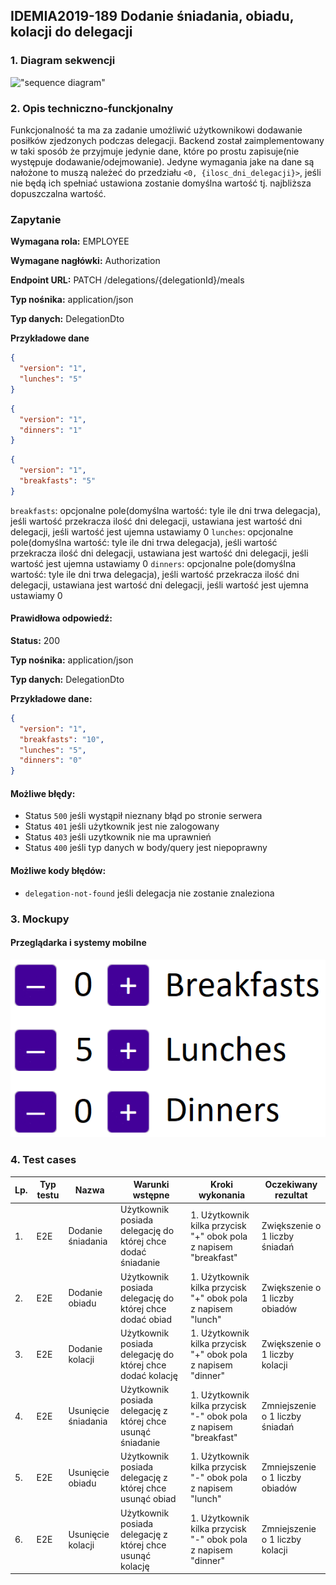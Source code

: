 ## IDEMIA2019-189 Dodanie śniadania, obiadu, kolacji do delegacji

### 1. Diagram sekwencji

!["sequence diagram"](http://www.plantuml.com/plantuml/svg/SoWkIImgAStDuNBEoKpDAz6rSqdDIKrFBCdCpmjEBIhBJ4wrgWvm377sg5KeBKX9B4drJKtCqT3amb26h3CejI2_EBCalwZIAZsr124EreUf29kb216YhIfEB4kbbWswTf3mi09vrwKadyiXDIy554m0)

### 2. Opis techniczno-funckjonalny
Funkcjonalność ta ma za zadanie umożliwić użytkownikowi dodawanie posiłków zjedzonych podczas delegacji.
Backend został zaimplementowany w taki sposób że przyjmuje jedynie dane, które po prostu zapisuje(nie występuje dodawanie/odejmowanie). 
Jedyne wymagania jake na dane są nałożone to muszą należeć do przedziału `<0, {ilosc_dni_delegacji}>`, jeśli nie będą ich spełniać
ustawiona zostanie domyślna wartość tj. najbliższa dopuszczalna wartość.
### Zapytanie

**Wymagana rola:** EMPLOYEE

**Wymagane nagłówki:** Authorization

**Endpoint URL:** PATCH /delegations/{delegationId}/meals

**Typ nośnika:** application/json

**Typ danych:** DelegationDto

**Przykładowe dane**
```json
{
  "version": "1",
  "lunches": "5"
}
```

```json
{
  "version": "1",
  "dinners": "1"
}
```

```json
{
  "version": "1",
  "breakfasts": "5"
}
```

`breakfasts`: opcjonalne pole(domyślna wartość: tyle ile dni trwa delegacja), jeśli wartość przekracza ilość dni delegacji, ustawiana jest wartość dni delegacji, jeśli wartość jest ujemna ustawiamy 0
`lunches`: opcjonalne pole(domyślna wartość: tyle ile dni trwa delegacja), jeśli wartość przekracza ilość dni delegacji, ustawiana jest wartość dni delegacji, jeśli wartość jest ujemna ustawiamy 0
`dinners`: opcjonalne pole(domyślna wartość: tyle ile dni trwa delegacja), jeśli wartość przekracza ilość dni delegacji, ustawiana jest wartość dni delegacji, jeśli wartość jest ujemna ustawiamy 0

#### Prawidłowa odpowiedź:

**Status:** 200

**Typ nośnika:** application/json

**Typ danych:** DelegationDto

**Przykładowe dane:**

```json
{
  "version": "1",
  "breakfasts": "10",
  "lunches": "5",
  "dinners": "0"
}
```

#### Możliwe błędy:

- Status `500` jeśli wystąpił nieznany błąd po stronie serwera
- Status `401` jeśli użytkownik jest nie zalogowany
- Status `403` jeśli uzytkownik nie ma uprawnień
- Status `400` jeśli typ danych w body/query jest niepoprawny

#### Możliwe kody błędów:
- `delegation-not-found` jeśli delegacja nie zostanie znaleziona

### 3. Mockupy

#### Przeglądarka i systemy mobilne
![mockup](./mockupy/Meals.png?raw=true "mockup")

### 4. Test cases

| Lp. | Typ testu | Nazwa                                 | Warunki wstępne                                                                              | Kroki wykonania                                                                                                                                                                                                                                                     | Oczekiwany rezultat                                                                        |
| --- | --------- | ------------------------------------- | -------------------------------------------------------------------------------------------- | ------------------------------------------------------------------------------------------------------------------------------------------------------------------------------------------------------------------------------------------------------------------- | ------------------------------------------------------------------------------------------ |
| 1.  | E2E       | Dodanie śniadania               | Użytkownik posiada delegację do której chce dodać śniadanie     | 1. Użytkownik kilka przycisk "+" obok pola z napisem "breakfast" | Zwiększenie o 1 liczby śniadań |
| 2.  | E2E       | Dodanie obiadu      | Użytkownik posiada delegację do której chce dodać obiad     | 1. Użytkownik kilka przycisk "+" obok pola z napisem "lunch" | Zwiększenie o 1 liczby obiadów |
| 3.  | E2E       | Dodanie kolacji     | Użytkownik posiada delegację do której chce dodać kolację     | 1. Użytkownik kilka przycisk "+" obok pola z napisem "dinner" | Zwiększenie o 1 liczby kolacji |
| 4.  | E2E       | Usunięcie śniadania      | Użytkownik posiada delegację z której chce usunąć śniadanie | 1. Użytkownik kilka przycisk "-" obok pola z napisem "breakfast" | Zmniejszenie o 1 liczby śniadań |
| 5.  | E2E       | Usunięcie obiadu    | Użytkownik posiada delegację z której chce usunąć obiad | 1. Użytkownik kilka przycisk "-" obok pola z napisem "lunch" | Zmniejszenie o 1 liczby obiadów |
| 6.  | E2E       | Usunięcie kolacji | Użytkownik posiada delegację z której chce usunąć kolację | 1. Użytkownik kilka przycisk "-" obok pola z napisem "dinner" | Zmniejszenie o 1 liczby kolacji |
